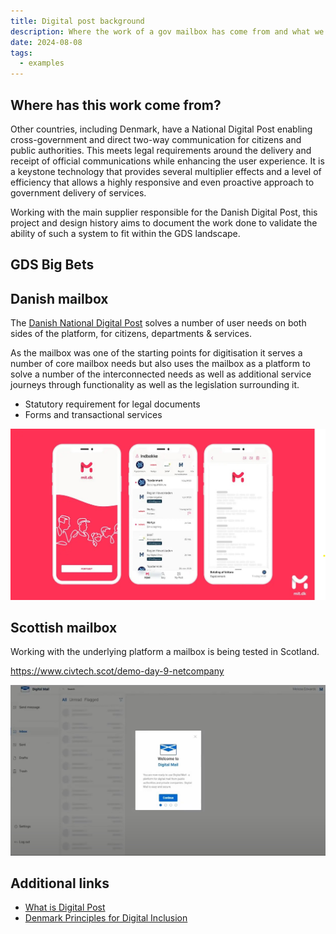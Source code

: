 ```yaml
---
title: Digital post background
description: Where the work of a gov mailbox has come from and what we want to accomplish
date: 2024-08-08
tags:
  - examples
---
```

## Where has this work come from?
Other countries, including Denmark, have a National Digital Post enabling cross-government and direct two-way communication for citizens and public authorities. This meets legal requirements around the delivery and receipt of official communications while enhancing the user experience. It is a keystone technology that provides several multiplier effects and a level of efficiency that allows a highly responsive and even proactive approach to government delivery of services.

Working with the main supplier responsible for the Danish Digital Post, this project and design history aims to document the work done to validate the ability of such a system to fit within the GDS landscape.

## GDS Big Bets

## Danish mailbox
The [Danish National Digital Post](https://en.digst.dk/systems/digital-post/) solves a number of user needs on both sides of the platform, for citizens, departments & services.

As the mailbox was one of the starting points for digitisation it serves a number of core mailbox needs but also uses the mailbox as a platform to solve a number of the interconnected needs as well as additional service journeys through functionality as well as the legislation surrounding it.

- Statutory requirement for legal documents
- Forms and transactional services

![Danish National Digital Post screenshots](denmark-mailbox.jpg)

## Scottish mailbox
Working with the underlying platform a mailbox is being tested in Scotland.

https://www.civtech.scot/demo-day-9-netcompany


![Scottish mailbox screenshot showing inbox](civtech-mailbox.jpg)

## Additional links
- [What is Digital Post](https://lifeindenmark.borger.dk/apps-and-digital-services/Digital-Post)
- [Denmark Principles for Digital Inclusion](https://en.digst.dk/media/31496/principles-for-digital-inclusion-eng.pdf)
